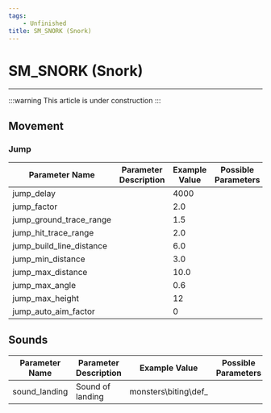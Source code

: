 ```yaml
---
tags:
    - Unfinished
title: SM_SNORK (Snork)
---
```


# SM_SNORK (Snork)

___

:::warning
This article is under construction
:::

## Movement

### Jump

| Parameter Name | Parameter Description | Example Value | Possible Parameters |
|---|---|---|---|
| jump_delay |  | 4000 |  |
| jump_factor |  | 2.0 |  |
| jump_ground_trace_range |  | 1.5 |  |
| jump_hit_trace_range |  | 2.0 |  |
| jump_build_line_distance |  | 6.0 |  |
| jump_min_distance |  | 3.0 |  |
| jump_max_distance |  | 10.0 |  |
| jump_max_angle |  | 0.6 |  |
| jump_max_height |  | 12 |  |
| jump_auto_aim_factor |  | 0 |  |

## Sounds

| Parameter Name | Parameter Description | Example Value | Possible Parameters |
|---|---|---|---|
| sound_landing | Sound of landing | monsters\biting\def_ |  |
